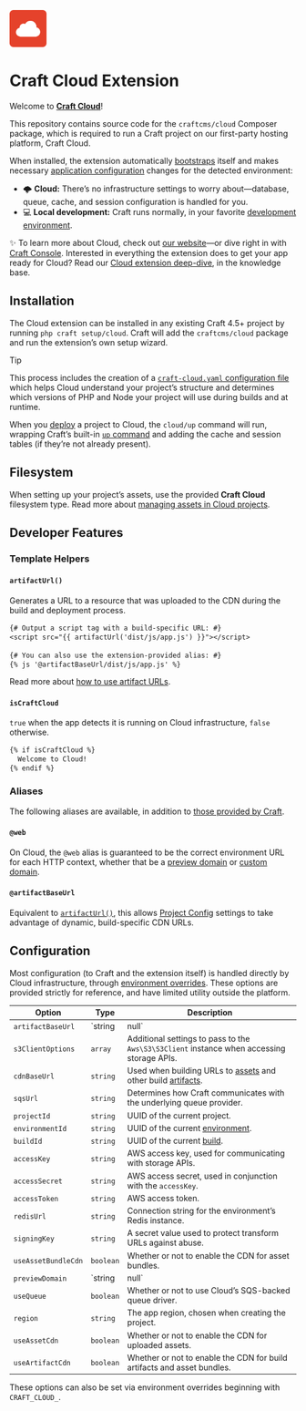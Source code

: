 <a href="https://craftcms.com/cloud" rel="noopener" target="_blank" title="Craft Cloud"><img src="https://raw.githubusercontent.com/craftcms/.github/v3/profile/product-icons/craft-cloud.svg" alt="Craft Cloud icon" width="65"></a>

# Craft Cloud Extension

Welcome to [**Craft Cloud**](https://craftcms.com/cloud)!

This repository contains source code for the `craftcms/cloud` Composer package, which is required to run a Craft project on our first-party hosting platform, Craft Cloud.

When installed, the extension automatically [bootstraps](https://www.yiiframework.com/doc/guide/2.0/en/runtime-bootstrapping) itself and makes necessary [application configuration](https://craftcms.com/docs/4.x/config/app.html) changes for the detected environment:

- :cloud_with_lightning: **Cloud:** There’s no infrastructure settings to worry about—database, queue, cache, and session configuration is handled for you.
- :computer: **Local development:** Craft runs normally, in your favorite [development environment](https://craftcms.com/docs/4.x/installation.html).

:sparkles: To learn more about Cloud, check out [our website](https://craftcms.com/cloud)—or dive right in with [Craft Console](https://console.craftcms.com/cloud). Interested in everything the extension does to get your app ready for Cloud? Read our [Cloud extension deep-dive](https://craftcms.com/knowledge-base/cloud-extension), in the knowledge base.

## Installation

The Cloud extension can be installed in any existing Craft 4.5+ project by running `php craft setup/cloud`. Craft will add the `craftcms/cloud` package and run the extension’s own setup wizard.

> [!TIP]
> This process includes the creation of a [`craft-cloud.yaml` configuration file](https://craftcms.com/knowledge-base/cloud-config) which helps Cloud understand your project’s structure and determines which versions of PHP and Node your project will use during builds and at runtime.

When you [deploy](https://craftcms.com/knowledge-base/cloud-deployment) a project to Cloud, the `cloud/up` command will run, wrapping Craft’s built-in [`up` command](https://craftcms.com/docs/4.x/console-commands.html#up) and adding the cache and session tables (if they’re not already present).

## Filesystem

When setting up your project’s assets, use the provided **Craft Cloud** filesystem type. Read more about [managing assets in Cloud projects](https://craftcms.com/knowledge-base/cloud-assets).

## Developer Features

### Template Helpers

#### `artifactUrl()`

Generates a URL to a resource that was uploaded to the CDN during the build and deployment process.

```twig
{# Output a script tag with a build-specific URL: #}
<script src="{{ artifactUrl('dist/js/app.js') }}"></script>

{# You can also use the extension-provided alias: #}
{% js '@artifactBaseUrl/dist/js/app.js' %}
```

Read more about [how to use artifact URLs](https://craftcms.com/knowledge-base/cloud-builds#artifact-uRLs).

#### `isCraftCloud`

`true` when the app detects it is running on Cloud infrastructure, `false` otherwise.

```twig
{% if isCraftCloud %}
  Welcome to Cloud!
{% endif %}
```

### Aliases

The following aliases are available, in addition to [those provided by Craft](https://craftcms.com/docs/4.x/config/#aliases).

#### `@web`

On Cloud, the `@web` alias is guaranteed to be the correct environment URL for each HTTP context, whether that be a [preview domain](https://craftcms.com/knowledge-base/cloud-domains#preview-domains) or [custom domain](https://craftcms.com/knowledge-base/cloud-domains#adding-a-domain).

#### `@artifactBaseUrl`

Equivalent to [`artifactUrl()`](#artifactUrl), this allows [Project Config](https://craftcms.com/docs/4.x/project-config.html) settings to take advantage of dynamic, build-specific CDN URLs.

## Configuration

Most configuration (to Craft and the extension itself) is handled directly by Cloud infrastructure, through [environment overrides](https://craftcms.com/docs/4.x/config/#environment-overrides). These options are provided strictly for reference, and have limited utility outside the platform.

| Option | Type | Description |
| --- | --- | --- |
| `artifactBaseUrl` | `string|null` | Directly set a fully-qualified URL to build artifacts. |
| `s3ClientOptions` | `array` | Additional settings to pass to the `Aws\S3\S3Client` instance when accessing storage APIs. |
| `cdnBaseUrl` | `string` | Used when building URLs to [assets](#filesystem) and other build [artifacts](#artifacturl). |
| `sqsUrl` | `string` | Determines how Craft communicates with the underlying queue provider. |
| `projectId` | `string` | UUID of the current project. |
| `environmentId` | `string` | UUID of the current [environment](https://craftcms.com/knowledge-base/cloud-environments). |
| `buildId` | `string` | UUID of the current [build](https://craftcms.com/knowledge-base/cloud-builds). |
| `accessKey` | `string` | AWS access key, used for communicating with storage APIs. |
| `accessSecret` | `string` | AWS access secret, used in conjunction with the `accessKey`. |
| `accessToken` | `string` | AWS access token. |
| `redisUrl` | `string` | Connection string for the environment’s Redis instance. |
| `signingKey` | `string` | A secret value used to protect transform URLs against abuse. |
| `useAssetBundleCdn` | `boolean` | Whether or not to enable the CDN for asset bundles. |
| `previewDomain` | `string|null` | Set when accessing an environment from its [preview domain](https://craftcms.com/knowledge-base/cloud-domains#preview-domains). |
| `useQueue` | `boolean` | Whether or not to use Cloud’s SQS-backed queue driver. |
| `region` | `string` | The app region, chosen when creating the project. |
| `useAssetCdn` | `boolean` | Whether or not to enable the CDN for uploaded assets. |
| `useArtifactCdn` | `boolean` | Whether or not to enable the CDN for build artifacts and asset bundles. |

These options can also be set via environment overrides beginning with `CRAFT_CLOUD_`.
